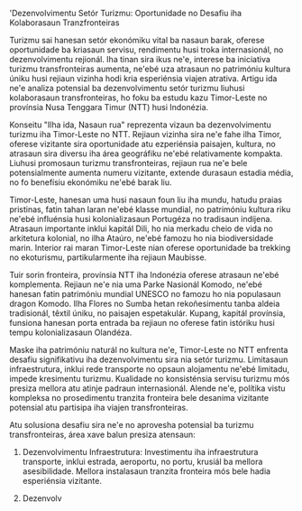 'Dezenvolvimentu Setór Turizmu: Oportunidade no Desafiu iha Kolaborasaun Tranzfronteiras

Turizmu sai hanesan setór ekonómiku vital ba nasaun barak, oferese oportunidade ba kriasaun servisu, rendimentu husi troka internasionál, no dezenvolvimentu rejionál. Iha tinan sira ikus ne'e, interese ba iniciativa turizmu transfronteiras aumenta, ne'ebé uza atrasaun no patrimóniu kultura úniku husi rejiaun vizinha hodi kria esperiénsia viajen atrativa. Artigu ida ne'e analiza potensial ba dezenvolvimentu setór turizmu liuhusi kolaborasaun transfronteiras, ho foku ba estudu kazu Timor-Leste no provínsia Nusa Tenggara Timur (NTT) husi Indonézia.

Konseitu "Ilha ida, Nasaun rua" reprezenta vizaun ba dezenvolvimentu turizmu iha Timor-Leste no NTT. Rejiaun vizinha sira ne'e fahe ilha Timor, oferese vizitante sira oportunidade atu ezperiénsia paisajen, kultura, no atrasaun sira diversu iha área geográfiku ne'ebé relativamente kompakta. Liuhusi promosaun turizmu transfronteiras, rejiaun rua ne'e bele potensialmente aumenta numeru vizitante, extende durasaun estadia média, no fo benefísiu ekonómiku ne'ebé barak liu.

Timor-Leste, hanesan uma husi nasaun foun liu iha mundu, hatudu praias pristinas, fatin tahan laran ne'ebé klasse mundial, no patrimóniu kultura riku ne'ebé influénsia husi kolonializasaun Portugéza no tradisaun indíjena. Atrasaun importante inklui kapitál Dili, ho nia merkadu cheio de vida no arkitetura kolonial, no ilha Ataúro, ne'ebé famozu ho nia biodiversidade marin. Interior rai maran Timor-Leste nian oferese oportunidade ba trekking no ekoturismu, partikularmente iha rejiaun Maubisse.

Tuir sorin fronteira, provínsia NTT iha Indonézia oferese atrasaun ne'ebé komplementa. Rejiaun ne'e nia uma Parke Nasionál Komodo, ne'ebé hanesan fatin patrimóniu mundial UNESCO no famozu ho nia populasaun dragon Komodo. Ilha Flores no Sumba hetan rekoñesimentu tanba aldeia tradisionál, têxtil úniku, no paisajen espetakulár. Kupang, kapitál provínsia, funsiona hanesan porta entrada ba rejiaun no oferese fatin istóriku husi tempu kolonializasaun Olandéza.

Maske iha patrimóniu naturál no kultura ne'e, Timor-Leste no NTT enfrenta desafiu signifikativu iha dezenvolvimentu sira nia setór turizmu. Limitasaun infraestrutura, inklui rede transporte no opsaun alojamentu ne'ebé limitadu, impede kresimentu turizmu. Kualidade no konsisténsia servisu turizmu mós presiza mellora atu atinje padraun internasionál. Alende ne'e, polítika vistu kompleksa no prosedimentu tranzita fronteira bele desanima vizitante potensial atu partisipa iha viajen transfronteiras.

Atu solusiona desafiu sira ne'e no aprovesha potensial ba turizmu transfronteiras, área xave balun presiza atensaun:

1. Dezenvolvimentu Infraestrutura: Investimentu iha infraestrutura transporte, inklui estrada, aeroportu, no portu, krusiál ba mellora asesibilidade. Mellora instalasaun tranzita fronteira mós bele hadia esperiénsia vizitante.

2. Dezenvolv
